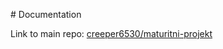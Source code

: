 \# Documentation



Link to main repo: [creeper6530/maturitni-projekt](https://github.com/creeper6530/maturitni-projekt)

